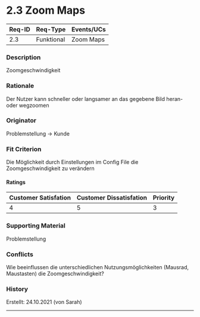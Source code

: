 # 2.3 Zoom Maps

| Req-ID | Req-Type | Events/UCs |
|--------|----------|------------|
| 2.3    |Funktional|Zoom Maps   |

### Description
Zoomgeschwindigkeit

### Rationale
Der Nutzer kann schneller oder langsamer an das gegebene Bild heran- oder wegzoomen

### Originator
Problemstellung -> Kunde

### Fit Criterion
Die Möglichkeit durch Einstellungen im Config File die Zoomgeschwindigkeit zu verändern

#### Ratings
| Customer Satisfation | Customer Dissatisfation | Priority |
|----------------------|-------------------------|----------|
| 4                    | 5                       | 3        |

### Supporting Material
Problemstellung

### Conflicts
Wie beeinflussen die unterschiedlichen Nutzungsmöglichkeiten (Mausrad, Maustasten) die Zoomgeschwindigkeit? 

### History
Erstellt: 24.10.2021 (von Sarah)

---
